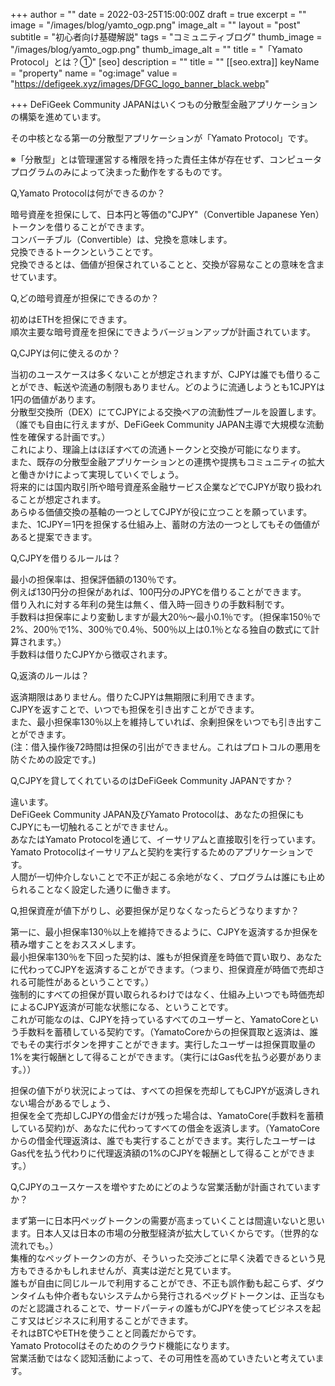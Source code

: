 +++
author = ""
date = 2022-03-25T15:00:00Z
draft = true
excerpt = ""
image = "/images/blog/yamto_ogp.png"
image_alt = ""
layout = "post"
subtitle = "初心者向け基礎解説"
tags = "コミュニティブログ"
thumb_image = "/images/blog/yamto_ogp.png"
thumb_image_alt = ""
title = "「Yamato Protocol」とは？①"
[seo]
description = ""
title = ""
[[seo.extra]]
keyName = "property"
name = "og:image"
value = "https://defigeek.xyz/images/DFGC_logo_banner_black.webp"

+++
DeFiGeek Community JAPANはいくつもの分散型金融アプリケーションの構築を進めています。

その中核となる第一の分散型アプリケーションが「Yamato Protocol」です。

※「分散型」とは管理運営する権限を持った責任主体が存在せず、コンピュータプログラムのみによって決まった動作をするものです。

Q,Yamato Protocolは何ができるのか？

暗号資産を担保にして、日本円と等価の"CJPY"（Convertible Japanese Yen）トークンを借りることができます。  
コンバーチブル（Convertible）は、兌換を意味します。  
兌換できるトークンということです。  
兌換できるとは、価値が担保されていることと、交換が容易なことの意味を含ませています。

Q,どの暗号資産が担保にできるのか？

初めはETHを担保にできます。  
順次主要な暗号資産を担保にできようバージョンアップが計画されています。

Q,CJPYは何に使えるのか？

当初のユースケースは多くないことが想定されますが、CJPYは誰でも借りることができ、転送や流通の制限もありません。どのように流通しようとも1CJPYは1円の価値があります。  
分散型交換所（DEX）にてCJPYによる交換ペアの流動性プールを設置します。（誰でも自由に行えますが、DeFiGeek Community JAPAN主導で大規模な流動性を確保する計画です。）  
これにより、理論上はほぼすべての流通トークンと交換が可能になります。  
また、既存の分散型金融アプリケーションとの連携や提携もコミュニティの拡大と働きかけによって実現していくでしょう。  
将来的には国内取引所や暗号資産系金融サービス企業などでCJPYが取り扱われることが想定されます。  
あらゆる価値交換の基軸の一つとしてCJPYが役に立つことを願っています。  
また、1CJPY＝1円を担保する仕組み上、蓄財の方法の一つとしてもその価値があると提案できます。

Q,CJPYを借りるルールは？

最小の担保率は、担保評価額の130％です。  
例えば130円分の担保があれば、100円分のJPYCを借りることができます。  
借り入れに対する年利の発生は無く、借入時一回きりの手数料制です。  
手数料は担保率により変動しますが最大20％～最小0.1％です。（担保率150％で2%、200％で1%、300％で0.4％、500％以上は0.1％となる独自の数式にて計算されます。）  
手数料は借りたCJPYから徴収されます。

Q,返済のルールは？

返済期限はありません。借りたCJPYは無期限に利用できます。  
CJPYを返すことで、いつでも担保を引き出すことができます。  
また、最小担保率130％以上を維持していれば、余剰担保をいつでも引き出すことができます。  
(注：借入操作後72時間は担保の引出ができません。これはプロトコルの悪用を防ぐための設定です。)

Q,CJPYを貸してくれているのはDeFiGeek Community JAPANですか？

違います。  
DeFiGeek Community JAPAN及びYamato Protocolは、あなたの担保にもCJPYにも一切触れることができません。  
あなたはYamato Protocolを通じて、イーサリアムと直接取引を行っています。  
Yamato Protocolはイーサリアムと契約を実行するためのアプリケーションです。  
人間が一切仲介しないことで不正が起こる余地がなく、プログラムは誰にも止められることなく設定した通りに働きます。

Q,担保資産が値下がりし、必要担保が足りなくなったらどうなりますか？

第一に、最小担保率130％以上を維持できるように、CJPYを返済するか担保を積み増すことをおススメします。  
最小担保率130％を下回った契約は、誰もが担保資産を時価で買い取り、あなたに代わってCJPYを返済することができます。（つまり、担保資産が時価で売却される可能性があるということです。）  
強制的にすべての担保が買い取られるわけではなく、仕組み上いつでも時価売却によるCJPY返済が可能な状態になる、ということです。  
これが可能なのは、CJPYを持っているすべてのユーザーと、YamatoCoreという手数料を蓄積している契約です。（YamatoCoreからの担保買取と返済は、誰でもその実行ボタンを押すことができます。実行したユーザーは担保買取量の1%を実行報酬として得ることができます。（実行にはGas代を払う必要があります。））

担保の値下がり状況によっては、すべての担保を売却してもCJPYが返済しきれない場合があるでしょう、  
担保を全て売却しCJPYの借金だけが残った場合は、YamatoCore(手数料を蓄積している契約)が、あなたに代わってすべての借金を返済します。（YamatoCoreからの借金代理返済は、誰でも実行することができます。実行したユーザーはGas代を払う代わりに代理返済額の1%のCJPYを報酬として得ることができます。）

Q,CJPYのユースケースを増やすためにどのような営業活動が計画されていますか？

まず第一に日本円ペッグトークンの需要が高まっていくことは間違いないと思います。日本人又は日本の市場の分散型経済が拡大していくからです。（世界的な流れでも。）  
集権的なペッグトークンの方が、そういった交渉ごとに早く決着できるという見方もできるかもしれませんが、真実は逆だと見ています。  
誰もが自由に同じルールで利用することができ、不正も誤作動も起こらず、ダウンタイムも仲介者もないシステムから発行されるペッグドトークンは、正当なものだと認識されることで、サードパーティの誰もがCJPYを使ってビジネスを起こす又はビジネスに利用することができます。  
それはBTCやETHを使うことと同義だからです。  
Yamato Protocolはそのためのクラウド機能になります。  
営業活動ではなく認知活動によって、その可用性を高めていきたいと考えています。